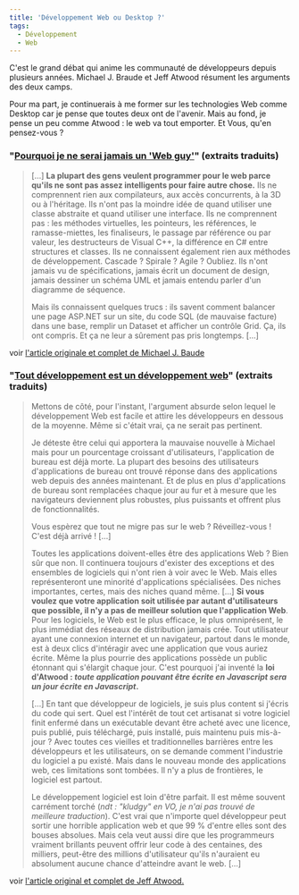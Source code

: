 ```yaml
---
title: 'Développement Web ou Desktop ?'
tags:
  - Développement
  - Web
---
```


C'est le grand débat qui anime les communauté de développeurs depuis plusieurs
années. Michael J. Braude et Jeff Atwood résument les arguments des deux camps.

Pour ma part, je continuerais à me former sur les technologies Web comme Desktop
car je pense que toutes deux ont de l'avenir. Mais au fond, je pense un peu
comme Atwood&nbsp;: le web va tout emporter. Et Vous, qu'en pensez-vous&nbsp;?

### "[Pourquoi je ne serai jamais un 'Web guy'](http://michaelbraude.blogspot.com/2009/05/why-ill-never-be-web-guy.html)" (extraits traduits)

> […] **La plupart des gens veulent programmer pour le web parce qu'ils ne sont
> pas assez intelligents pour faire autre chose.** Ils ne comprennent rien aux
> compilateurs, aux accès concurrents, à la 3D ou à l'héritage. Ils n'ont pas la
> moindre idée de quand utiliser une classe abstraite et quand utiliser une
> interface. Ils ne comprennent pas&nbsp;: les méthodes virtuelles, les
> pointeurs, les références, le ramasse-miettes, les finaliseurs, le passage par
> référence ou par valeur, les destructeurs de Visual C++, la différence en C#
> entre structures et classes. Ils ne connaissent également rien aux méthodes de
> développement. Cascade&nbsp;? Spirale&nbsp;? Agile&nbsp;? Oubliez. Ils n'ont
> jamais vu de spécifications, jamais écrit un document de design, jamais
> dessiner un schéma UML et jamais entendu parler d'un diagramme de séquence.
>
> Mais ils connaissent quelques trucs&nbsp;: ils savent comment balancer une
> page ASP.NET sur un site, du code SQL (de mauvaise facture) dans une base,
> remplir un Dataset et afficher un contrôle Grid. Ça, ils ont compris. Et ça ne
> leur a sûrement pas pris longtemps. […]

voir
[l'article originale et complet de Michael J. Baude](http://michaelbraude.blogspot.com/2009/05/why-ill-never-be-web-guy.html)

### "[Tout développement est un développement web](http://blog.codinghorror.com/)" (extraits traduits)

> Mettons de côté, pour l'instant, l'argument absurde selon lequel le
> développement Web est facile et attire les développeurs en dessous de la
> moyenne. Même si c'était vrai, ça ne serait pas pertinent.
>
> Je déteste être celui qui apportera la mauvaise nouvelle à Michael mais pour
> un pourcentage croissant d'utilisateurs, l'application de bureau est déjà
> morte. La plupart des besoins des utilisateurs d'applications de bureau ont
> trouvé réponse dans des applications web depuis des années maintenant. Et de
> plus en plus d'applications de bureau sont remplacées chaque jour au fur et à
> mesure que les navigateurs deviennent plus robustes, plus puissants et offrent
> plus de fonctionnalités.
>
> Vous espèrez que tout ne migre pas sur le web&nbsp;? Réveillez-vous&nbsp;!
> C'est déjà arrivé&nbsp;! […]
>
> Toutes les applications doivent-elles être des applications Web&nbsp;? Bien
> sûr que non. Il continuera toujours d'exister des exceptions et des ensembles
> de logiciels qui n'ont rien à voir avec le Web. Mais elles représenteront une
> minorité d'applications spécialisées. Des niches importantes, certes, mais des
> niches quand même. […] **Si vous voulez que votre application soit utilisée
> par autant d'utilisateurs que possible, il n'y a pas de meilleur solution que
> l'application Web**. Pour les logiciels, le Web est le plus efficace, le plus
> omniprésent, le plus immédiat des réseaux de distribution jamais crée. Tout
> utilisateur ayant une connexion internet et un navigateur, partout dans le
> monde, est à deux clics d'intéragir avec une application que vous auriez
> écrite. Même la plus pourrie des applications possède un public étonnant qui
> s'élargit chaque jour. C'est pourquoi j'ai inventé la **loi d'Atwood&nbsp;:
> _toute application pouvant être écrite en Javascript sera un jour écrite en
> Javascript_.**
>
> […] En tant que développeur de logiciels, je suis plus content si j'écris du
> code qui sert. Quel est l'intérêt de tout cet artisanat si votre logiciel
> finit enfermé dans un exécutable devant être acheté avec une licence, puis
> publié, puis téléchargé, puis installé, puis maintenu puis mis-à-jour&nbsp;?
> Avec toutes ces vieilles et traditionnelles barrières entre les développeurs
> et les utilisateurs, on se demande comment l'industrie du logiciel a pu
> existé. Mais dans le nouveau monde des applications web, ces limitations sont
> tombées. Il n'y a plus de frontières, le logiciel est partout.
>
> Le développement logiciel est loin d'être parfait. Il est même souvent
> carrément torché (_ndt&nbsp;: "kludgy" en VO, je n'ai pas trouvé de meilleure
> traduction_). C'est vrai que n'importe quel développeur peut sortir une
> horrible application web et que 99 % d'entre elles sont des bouses absolues.
> Mais cela veut aussi dire que les programmeurs vraiment brillants peuvent
> offrir leur code à des centaines, des milliers, peut-être des millions
> d'utilisateur qu'ils n'auraient eu absolument aucune chance d'atteindre avant
> le web. […]

voir
[l'article original et complet de Jeff Atwood.](http://blog.codinghorror.com/)
